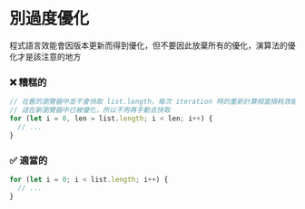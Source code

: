# 別過度優化

程式語言效能會因版本更新而得到優化，但不要因此放棄所有的優化，演算法的優化才是該注意的地方

<h3 class="awful">❌ 糟糕的</h3>

```javascript
// 在舊的瀏覽器中並不會快取 list.length，每次 iteration 時的重新計算相當損耗效能
// 這在新瀏覽器中已被優化，所以不用再手動去快取
for (let i = 0, len = list.length; i < len; i++) {
  // ...
}
```

<v-click>
  <h3 class="adequate">✅ 適當的</h3>

  ```javascript
  for (let i = 0; i < list.length; i++) {
    // ...
  }
  ```
</v-click>

